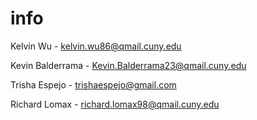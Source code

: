 # info

Kelvin Wu -
kelvin.wu86@qmail.cuny.edu <p>
Kevin Balderrama - Kevin.Balderrama23@qmail.cuny.edu <p>
Trisha Espejo -
trishaespejo@gmail.com <p>
Richard Lomax -
richard.lomax98@qmail.cuny.edu
